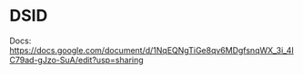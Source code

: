 # DSID
Docs: https://docs.google.com/document/d/1NqEQNgTiGe8qv6MDgfsnqWX_3i_4IC79ad-gJzo-SuA/edit?usp=sharing

